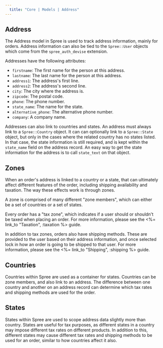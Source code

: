 ```yaml
---
  title: "Core | Models | Address"
---
```


## Address

The Address model in Spree is used to track address information, mainly for
orders. Address information can also be tied to the `Spree::User` objects which
come from the `spree_auth_devise` extension.

Addresses have the following attributes:

* `firstname`: The first name for the person at this address.
* `lastname`: The last name for the person at this address.
* `address1`: The address's first line.
* `address2`: The address's second line.
* `city`: The city where the address is.
* `zipcode`: The postal code.
* `phone`: The phone number.
* `state_name`: The name for the state.
* `alternative_phone`: The alternative phone number.
* `company`: A company name.

Addresses can also link to countries and states. An address must always link to
a `Spree::Country` object. It can can optionally link to a `Spree::State` object,
but only in the cases where the related country has no states listed. In that
case, the state information is still required, and is kept within the
`state_name` field on the address record. An easy way to get the state information
 for the address is to call `state_text` on that object.

## Zones

When an order's address is linked to a country or a state, that can ultimately
affect different features of the order, including shipping availability and
taxation. The way these effects work is through zones.

A zone is comprised of many different "zone members", which can either be a
set of countries or a set of states. 

Every order has a "tax zone", which indicates if a user should or shouldn't be
taxed when placing an order. For more information, please see the <%= link_to "Taxation", :taxation %> guide.

In addition to tax zones, orders also have shipping methods. These are provided
to the user based on their address information, and once selected lock in how an
order is going to be shipped to that user. For more information, please see the
<%= link_to "Shipping", :shipping %> guide.

## Countries

Countries within Spree are used as a container for states. Countries can be zone
members, and also link to an address. The difference between one country and
another on an address record can determine which tax rates and shipping methods
are used for the order.

## States

States within Spree are used to scope address data slightly more than country.
States are useful for tax purposes, as different states in a country may impose
different tax rates on different products. In addition to this, different states
may cause different tax rates and shipping methods to be used for an order,
similar to how countries affect it also.


